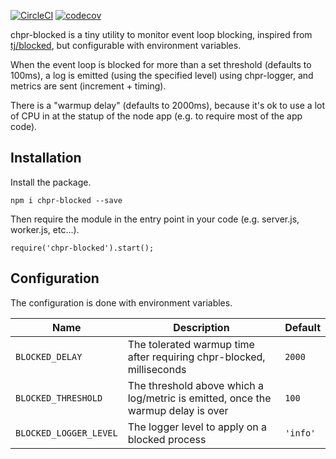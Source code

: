 [![CircleCI](https://circleci.com/gh/transcovo/chpr-blocked.svg?style=shield&circle-token=34f2510e960a3185bf5a47ec89961f6fe63817f4)](https://circleci.com/gh/transcovo/chpr-blocked)
[![codecov](https://codecov.io/gh/transcovo/chpr-blocked/branch/master/graph/badge.svg)](https://codecov.io/gh/transcovo/chpr-blocked)

chpr-blocked is a tiny utility to monitor event loop blocking, inspired from [tj/blocked](https://github.com/tj/node-blocked),
but configurable with environment variables.

When the event loop is blocked for more than a set threshold (defaults to 100ms), a log
is emitted (using the specified level) using chpr-logger, and metrics are sent (increment + timing).

There is a "warmup delay" (defaults to 2000ms), because it's ok to use a lot of CPU in
at the statup of the node app (e.g. to require most of the app code).


## Installation

Install the package.

    npm i chpr-blocked --save

Then require the module in the entry point in your code (e.g. server.js, worker.js, etc...).

    require('chpr-blocked').start();


## Configuration

The configuration is done with environment variables.

| Name  | Description  | Default  |
|---|---|---|
| `BLOCKED_DELAY` | The tolerated warmup time after requiring chpr-blocked, milliseconds  | `2000` |
| `BLOCKED_THRESHOLD` | The threshold above which a log/metric is emitted, once the warmup delay is over | `100` |
| `BLOCKED_LOGGER_LEVEL` | The logger level to apply on a blocked process | `'info'`